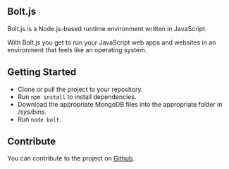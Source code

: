 ## Bolt.js

Bolt.js is a Node.js-based runtime environment written in JavaScript.

With Bolt.js you get to run your JavaScript web apps and websites in an environment that feels like an operating system.

## Getting Started

* Clone or pull the project to your repository.
* Run <code>npm install</code> to install dependencies.
* Download the appropriate MongoDB files into the appropriate folder in */sys/bins*.
* Run <code>node bolt</code>.

## Contribute

You can contribute to the project on [Github](https://github.com/Chieze-Franklin/Bolt.js).